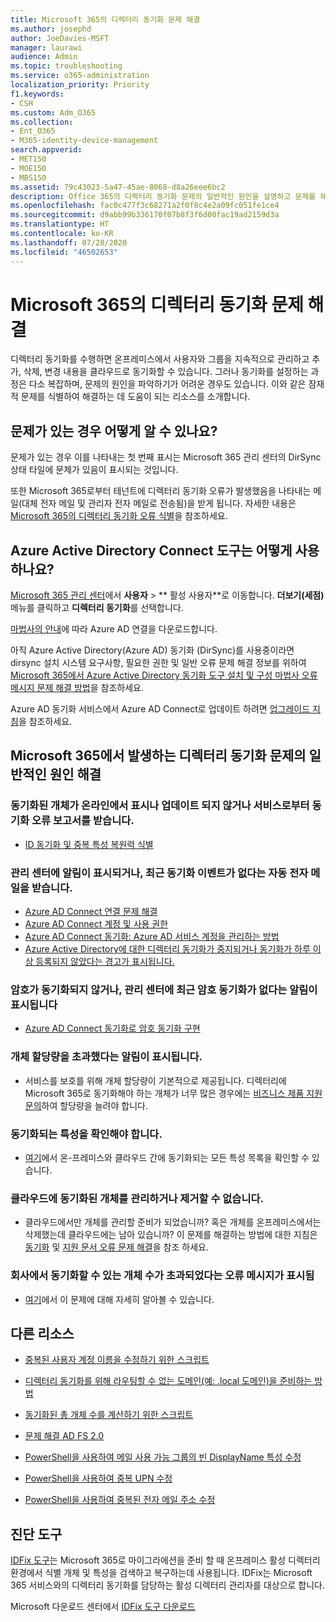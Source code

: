 ```yaml
---
title: Microsoft 365의 디렉터리 동기화 문제 해결
ms.author: josephd
author: JoeDavies-MSFT
manager: laurawi
audience: Admin
ms.topic: troubleshooting
ms.service: o365-administration
localization_priority: Priority
f1.keywords:
- CSH
ms.custom: Adm_O365
ms.collection:
- Ent_O365
- M365-identity-device-management
search.appverid:
- MET150
- MOE150
- MBS150
ms.assetid: 79c43023-5a47-45ae-8068-d8a26eee6bc2
description: Office 365의 디렉터리 동기화 문제의 일반적인 원인을 설명하고 문제를 해결할 수 있는 몇 가지 방법을 제공합니다.
ms.openlocfilehash: fac0c477f3c68271a2f0f8c4e2a09fc051fe1ce4
ms.sourcegitcommit: d9abb99b336170f07b8f3f6d00fac19ad2159d3a
ms.translationtype: HT
ms.contentlocale: ko-KR
ms.lasthandoff: 07/28/2020
ms.locfileid: "46502653"
---
```

# <a name="fixing-problems-with-directory-synchronization-for-microsoft-365"></a>Microsoft 365의 디렉터리 동기화 문제 해결

디렉터리 동기화를 수행하면 온프레미스에서 사용자와 그룹을 지속적으로 관리하고 추가, 삭제, 변경 내용을 클라우드로 동기화할 수 있습니다. 그러나 동기화를 설정하는 과정은 다소 복잡하며, 문제의 원인을 파악하기가 어려운 경우도 있습니다. 이와 같은 잠재적 문제를 식별하여 해결하는 데 도움이 되는 리소스를 소개합니다.
  
## <a name="how-do-i-know-if-something-is-wrong"></a>문제가 있는 경우 어떻게 알 수 있나요?

문제가 있는 경우 이를 나타내는 첫 번째 표시는 Microsoft 365 관리 센터의 DirSync 상태 타일에 문제가 있음이 표시되는 것입니다.
  
또한 Microsoft 365로부터 테넌트에 디렉터리 동기화 오류가 발생했음을 나타내는 메일(대체 전자 메일 및 관리자 전자 메일로 전송됨)을 받게 됩니다. 자세한 내용은 [Microsoft 365의 디렉터리 동기화 오류 식별](identify-directory-synchronization-errors.md)을 참조하세요.
  
## <a name="how-do-i-get-azure-active-directory-connect-tool"></a>Azure Active Directory Connect 도구는 어떻게 사용하나요?

[Microsoft 365 관리 센터](https://admin.microsoft.com)에서 **사용자** \> ** 활성 사용자**로 이동합니다. **더보기(세점)** 메뉴를 클릭하고 **디렉터리 동기화**를 선택합니다. 
  
[마법사의 안내](set-up-directory-synchronization.md)에 따라 Azure AD 연결을 다운로드합니다. 
  
아직 Azure Active Directory(Azure AD) 동기화 (DirSync)를 사용중이라면 dirsync 설치 시스템 요구사항, 필요한 권한 및 일반 오류 문제 해결 정보를 위하여 [Microsoft 365에서 Azure Active Directory 동기화 도구 설치 및 구성 마법사 오류 메시지 문제 해결 방법](https://go.microsoft.com/fwlink/p/?LinkId=396717)을 참조하세요. 
  
Azure AD 동기화 서비스에서 Azure AD Connect로 업데이트 하려면 [업그레이드 지침](https://go.microsoft.com/fwlink/p/?LinkId=733240)을 참조하세요.
  
## <a name="resolving-common-causes-of-problems-with-directory-synchronization-in-microsoft-365"></a>Microsoft 365에서 발생하는 디렉터리 동기화 문제의 일반적인 원인 해결

### <a name="synchronized-objects-arent-appearing-or-updating-online-or-im-getting-synchronization-error-reports-from-the-service"></a>동기화된 개체가 온라인에서 표시나 업데이트 되지 않거나 서비스로부터 동기화 오류 보고서를 받습니다.

- [ID 동기화 및 중복 특성 복원력 식별](https://docs.microsoft.com/azure/active-directory/hybrid/how-to-connect-syncservice-duplicate-attribute-resiliency)

### <a name="i-have-an-alert-in-the-admin-center-or-am-receiving-automated-emails-that-there-hasnt-been-a-recent-synchronization-event"></a>관리 센터에 알림이 표시되거나, 최근 동기화 이벤트가 없다는 자동 전자 메일을 받습니다.
- [Azure AD Connect 연결 문제 해결](https://docs.microsoft.com/azure/active-directory/hybrid/tshoot-connect-connectivity)
- [Azure AD Connect 계정 및 사용 권한](https://go.microsoft.com/fwlink/p/?LinkId=820598)
- [Azure AD Connect 동기화: Azure AD 서비스 계정을 관리하는 방법](https://docs.microsoft.com/azure/active-directory/hybrid/how-to-connect-azureadaccount)
- [Azure Active Directory에 대한 디렉터리 동기화가 중지되거나 동기화가 하루 이상 등록되지 않았다는 경고가 표시됩니다.](https://support.microsoft.com/help/2882421/directory-synchronization-to-azure-active-directory-stops-or-you-re-warned-that-sync-hasn-t-registered-in-more-than-a-day)

### <a name="password-hashes-arent-synchronizing-or-im-seeing-an-alert-in-the-admin-center-that-there-hasnt-been-a-recent-password-hash-synchronization"></a>암호가 동기화되지 않거나, 관리 센터에 최근 암호 동기화가 없다는 알림이 표시됩니다
- [Azure AD Connect 동기화로 암호 동기화 구현](https://docs.microsoft.com/azure/active-directory/hybrid/how-to-connect-password-hash-synchronization)

### <a name="im-seeing-an-alert-that-object-quota-exceeded"></a>개체 할당량을 초과했다는 알림이 표시됩니다.
- 서비스를 보호를 위해 개체 할당량이 기본적으로 제공됩니다. 디렉터리에 Microsoft 365로 동기화해야 하는 개체가 너무 많은 경우에는 [비즈니스 제품 지원 문의](https://support.office.com/article/32a17ca7-6fa0-4870-8a8d-e25ba4ccfd4b)하여 할당량을 늘려야 합니다.

### <a name="i-need-to-know-which-attributes-are-synchronized"></a>동기화되는 특성을 확인해야 합니다.
- [여기](https://go.microsoft.com/fwlink/p/?LinkId=396719)에서 온-프레미스와 클라우드 간에 동기화되는 모든 특성 목록을 확인할 수 있습니다.

### <a name="i-cant-manage-or-remove-objects-that-were-synchronized-to-the-cloud"></a>클라우드에 동기화된 개체를 관리하거나 제거할 수 없습니다.
- 클라우드에서만 개체를 관리할 준비가 되었습니까? 혹은 개체를 온프레미스에서는 삭제했는데 클라우드에는 남아 있습니까? 이 문제를 해결하는 방법에 대한 지침은 [동기화](https://go.microsoft.com/fwlink/p/?linkid=842044) 및 [지원 문서 오류 문제 해결](https://go.microsoft.com/fwlink/p/?LinkId=396720)을 참조 하세요.

### <a name="i-got-an-error-message-that-my-company-has-exceeded-the-number-of-objects-that-can-be-synchronized"></a>회사에서 동기화할 수 있는 개체 수가 초과되었다는 오류 메시지가 표시됨
- [여기](https://go.microsoft.com/fwlink/p/?LinkId=396721)에서 이 문제에 대해 자세히 알아볼 수 있습니다.
   
## <a name="other-resources"></a>다른 리소스

- [중복된 사용자 계정 이름을 수정하기 위한 스크립트](https://go.microsoft.com/fwlink/p/?LinkId=396725)
    
- [디렉터리 동기화를 위해 라우팅할 수 없는 도메인(예: .local 도메인)을 준비하는 방법](prepare-a-non-routable-domain-for-directory-synchronization.md)
    
- [동기화된 총 개체 수를 계산하기 위한 스크립트](https://go.microsoft.com/fwlink/p/?LinkId=396726)
    
- [문제 해결 AD FS 2.0](https://go.microsoft.com/fwlink/p/?LinkId=396727)
    
- [PowerShell을 사용하여 메일 사용 가능 그룹의 빈 DisplayName 특성 수정](https://go.microsoft.com/fwlink/p/?LinkId=396728)
    
- [PowerShell을 사용하여 중복 UPN 수정](https://go.microsoft.com/fwlink/p/?LinkId=396730)
    
- [PowerShell을 사용하여 중복된 전자 메일 주소 수정](https://go.microsoft.com/fwlink/p/?LinkId=396731)
    
## <a name="diagnostic-tools"></a>진단 도구

[IDFix 도구](prepare-directory-attributes-for-synch-with-idfix.md)는 Microsoft 365로 마이그라에션을 준비 할 때 온프레미스 활성 디렉터리 환경에서 식별 개체 및 특성을 검색하고 복구하는데 사용됩니다. IDFix는 Microsoft 365 서비스와의 디렉터리 동기화를 담당하는 활성 디렉터리 관리자를 대상으로 합니다. 

Microsoft 다운로드 센터에서 [IDFix 도구 다운로드](https://go.microsoft.com/fwlink/p/?LinkId=396718)
